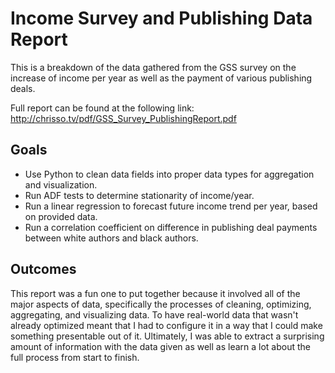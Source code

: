 # Income Survey and Publishing Data Report

This is a breakdown of the data gathered from the GSS survey on the increase of income per year as well as the payment of various publishing deals.

Full report can be found at the following link: http://chrisso.tv/pdf/GSS_Survey_PublishingReport.pdf

## Goals

- Use Python to clean data fields into proper data types for aggregation and visualization.
- Run ADF tests to determine stationarity of income/year.
- Run a linear regression to forecast future income trend per year, based on provided data.
- Run a correlation coefficient on difference in publishing deal payments between white authors and black authors.

## Outcomes  

This report was a fun one to put together because it involved all of the major aspects of data, specifically the processes of cleaning, optimizing, aggregating, and visualizing data. To have real-world data that wasn't already optimized meant that I had to configure it in a way that I could make something presentable out of it. Ultimately, I was able to extract a surprising amount of information with the data given as well as learn a lot about the full process from start to finish. 
